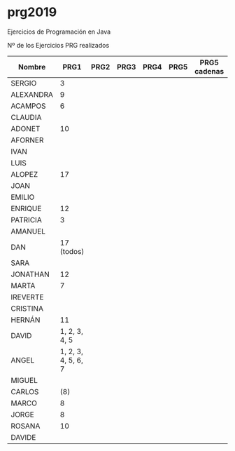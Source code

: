 # prg2019
Ejercicios de Programación en Java

Nº de los Ejercicios PRG realizados

| Nombre    | PRG1 | PRG2 | PRG3 | PRG4 | PRG5 | PRG5 cadenas| PRG6 | PRG7 | PRG8 |
| ------    | ---- | ---- | ---- | ---- | ---- | ----------- | ---- | ---- | ---- |
| SERGIO    | 3    |      |      |      |      |             |      |      |      |
| ALEXANDRA |9     |      |      |      |      |             |      |      |      |
| ACAMPOS   |    6 |      |      |      |      |             |      |      |      |
| CLAUDIA   |      |      |      |      |      |             |      |      |      |
| ADONET    | 10   |      |      |      |      |             |      |      |      |
| AFORNER |      |      |      |      |      |             |      |      |      |
| IVAN |      |      |      |      |      |             |      |      |      |
| LUIS |      |      |      |      |      |             |      |      |      |
| ALOPEZ | 17     |      |      |      |      |             |      |      |      |
| JOAN |      |      |      |      |      |             |      |      |      |
| EMILIO |      |      |      |      |      |             |      |      |      |
| ENRIQUE | 12    |      |      |      |      |             |      |      |      |
| PATRICIA | 3   |      |      |      |      |             |      |      |      |
| AMANUEL |      |      |      |      |      |             |      |      |      |
| DAN |   17 (todos)  |      |      |      |      |             |      |      |      |
| SARA |      |      |      |      |      |             |      |      |      |
| JONATHAN | 12     |      |      |      |      |             |      |      |      |
| MARTA |  7    |      |      |      |      |             |      |      |      |
| IREVERTE |      |      |      |      |      |             |      |      |      |
| CRISTINA |      |      |      |      |      |             |      |      |      |
| HERNÁN |11|      |      |      |      |             |      |      |      |
| DAVID |1, 2, 3, 4, 5      |      |      |      |      |             |      |      |      |
| ANGEL |1, 2, 3, 4, 5, 6, 7      |      |      |      |      |             |      |      |      |
| MIGUEL |      |      |      |      |      |             |      |      |      |
| CARLOS | (8)  |      |      |      |      |             |      |      |      |
| MARCO |   8   |      |      |      |      |             |      |      |      |
| JORGE |   8   |      |      |      |      |             |      |      |      |
| ROSANA |10|      |      |      |      |             |      |      |      |
| DAVIDE |      |      |      |      |      |             |      |      |      |
